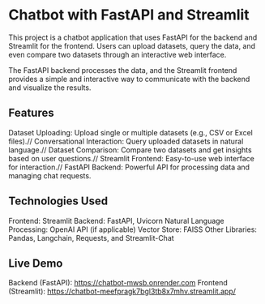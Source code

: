 # Chatbot with FastAPI and Streamlit

This project is a chatbot application that uses FastAPI for the backend and Streamlit for the frontend. Users can upload datasets, query the data, and even compare two datasets through an interactive web interface.

The FastAPI backend processes the data, and the Streamlit frontend provides a simple and interactive way to communicate with the backend and visualize the results.

## Features

Dataset Uploading: Upload single or multiple datasets (e.g., CSV or Excel files).//
Conversational Interaction: Query uploaded datasets in natural language.//
Dataset Comparison: Compare two datasets and get insights based on user questions.//
Streamlit Frontend: Easy-to-use web interface for interaction.//
FastAPI Backend: Powerful API for processing data and managing chat requests.

## Technologies Used

Frontend: Streamlit
Backend: FastAPI, Uvicorn
Natural Language Processing: OpenAI API (if applicable)
Vector Store: FAISS
Other Libraries: Pandas, Langchain, Requests, and Streamlit-Chat

## Live Demo
Backend (FastAPI): https://chatbot-mwsb.onrender.com
Frontend (Streamlit): https://chatbot-meefpragk7bgl3tb8x7mhv.streamlit.app/
